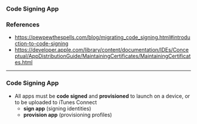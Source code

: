 ### Code Signing App
### References
  - https://pewpewthespells.com/blog/migrating_code_signing.html#introduction-to-code-signing
  - https://developer.apple.com/library/content/documentation/IDEs/Conceptual/AppDistributionGuide/MaintainingCertificates/MaintainingCertificates.html


-------------------------------------------

### Code Signing App
  - All apps must be **code signed** and **provisioned** to launch on a device, or to be uploaded to iTunes Connect
    - **sign app** (signing identities)
    - **provision app** (provisioning profiles)

